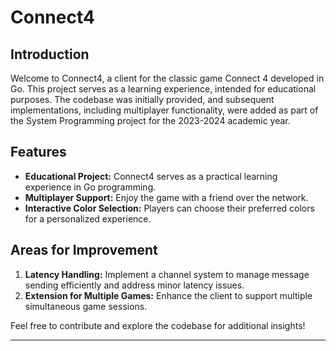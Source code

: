 # Connect4

## Introduction

Welcome to Connect4, a client for the classic game Connect 4 developed in Go. This project serves as a learning experience, intended for educational purposes. The codebase was initially provided, and subsequent implementations, including multiplayer functionality, were added as part of the System Programming project for the 2023-2024 academic year.

## Features

- **Educational Project:** Connect4 serves as a practical learning experience in Go programming.
- **Multiplayer Support:** Enjoy the game with a friend over the network.
- **Interactive Color Selection:** Players can choose their preferred colors for a personalized experience.

## Areas for Improvement

1. **Latency Handling:** Implement a channel system to manage message sending efficiently and address minor latency issues.
2. **Extension for Multiple Games:** Enhance the client to support multiple simultaneous game sessions.

Feel free to contribute and explore the codebase for additional insights!

----------------------
